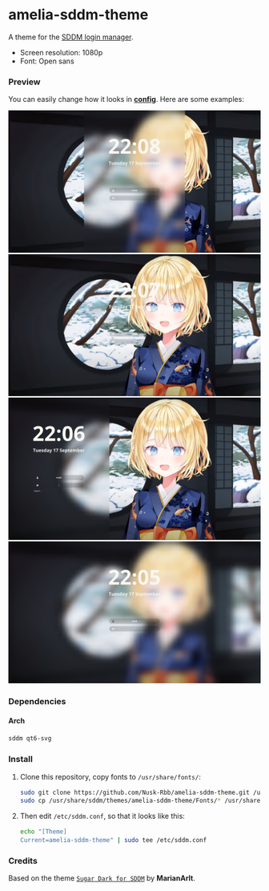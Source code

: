 # amelia-sddm-theme

A theme for the [SDDM login manager](https://github.com/sddm/sddm).

- Screen resolution: 1080p
- Font: Open sans

### Preview

You can easily change how it looks in **[config](./theme.conf)**. 
Here are some examples:

![Preview](./Previews/preview1.png)
![Preview](./Previews/preview2.png)
![Preview](./Previews/preview3.png)
![Preview](./Previews/preview4.png)

### Dependencies

#### Arch
```sh
sddm qt6-svg
```

### Install

1. Clone this repository, copy fonts to `/usr/share/fonts/`:

   ```sh
   sudo git clone https://github.com/Nusk-Rbb/amelia-sddm-theme.git /usr/share/sddm/themes/amelia-sddm-theme
   sudo cp /usr/share/sddm/themes/amelia-sddm-theme/Fonts/* /usr/share/fonts/
   ```

2. Then edit `/etc/sddm.conf`, so that it looks like this:

    ```sh
    echo "[Theme]
    Current=amelia-sddm-theme" | sudo tee /etc/sddm.conf
    ```

### Credits

Based on the theme [`Sugar Dark for SDDM`](https://github.com/MarianArlt/sddm-sugar-dark) by **MarianArlt**.
